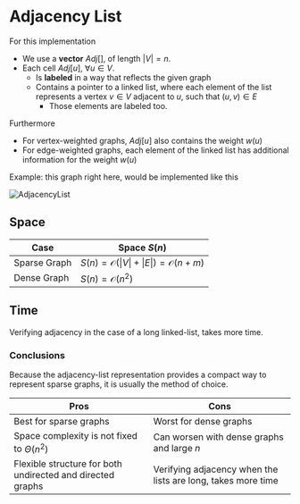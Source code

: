 # Adjacency List

For this implementation

* We use a **vector** $Adj[]$, of length $|V| = n$.
* Each cell $Adj[u]$, $\forall u \in V$.
  * Is **labeled** in a way that reflects the given graph
  * Contains a pointer to a linked list, where each element of the list represents
  a vertex $v \in V$ adjacent to $u$, such that $(u,v) \in E$
    * Those elements are labeled too.

Furthermore

* For vertex-weighted graphs, $Adj[u]$ also contains the weight $w(u)$
* For edge-weighted graphs, each element of the linked list has additional information for the weight $w(u)$

Example: this graph right here, would be implemented like this

![AdjacencyList](https://github.com/PayThePizzo/DataStrutucures-Algorithms/blob/main/Resources/AdjacencyList.png?raw=TRUE)

## Space

| Case          | Space $S(n)$                                             |
|-------------- |--------------------------------------------------------- |
| Sparse Graph  | $S(n) = \mathcal{O} (\|V\|+\|E\|) = \mathcal{O} (n+m)$   |
| Dense Graph   | $S(n) = \mathcal{O} (n^{2})$                             |

## Time

Verifying adjacency in the case of a long linked-list, takes more time.

### Conclusions

Because the adjacency-list representation provides a compact way to represent sparse graphs, it is usually the method
of choice.

| **Pros**                                                    | **Cons**                                                      |
|------------------------------------------------------------ |-------------------------------------------------------------- |
| Best for sparse graphs                                      | Worst for dense graphs                                        |
| Space complexity is not fixed to $\Theta(n^{2})$            | Can worsen with dense graphs and large $n$                    |
| Flexible structure for both undirected and directed graphs  | Verifying adjacency when the lists are long, takes more time  |
